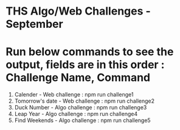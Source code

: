# THS Algo/Web Challenges - September

# Run below commands to see the output, fields are in this order : Challenge Name, Command
1. Calender - Web challenge : npm run challenge1
2. Tomorrow's date - Web challenge : npm run challenge2
3. Duck Number - Algo challenge : npm run challenge3
4. Leap Year - Algo challenge : npm run challenge4
5. Find Weekends - Algo challenge : npm run challenge5